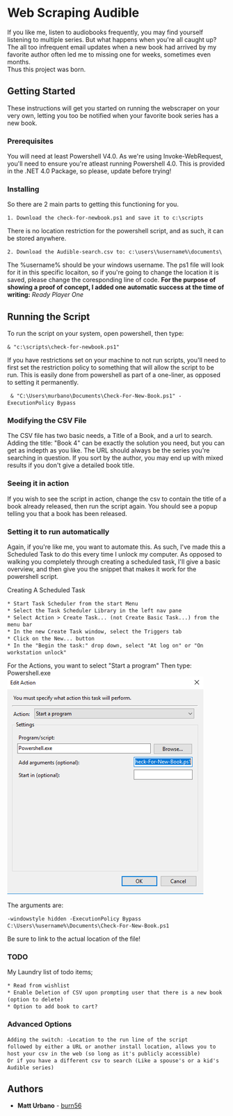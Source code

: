 # Web Scraping Audible

If you like me, listen to audiobooks frequently, you may find yourself listening to multiple series.
But what happens when you're all caught up?  The all too infrequent email updates when a new book had arrived by my favorite author often led me to missing one for weeks, sometimes even months.  
Thus this project was born.

## Getting Started

These instructions will get you started on running the webscraper on your very own, letting you too be notified when your favorite book series has a new book.

### Prerequisites

You will need at least Powershell V4.0.  As we're using Invoke-WebRequest, you'll need to ensure you're atleast running Powershell 4.0.  This is provided in the .NET 4.0 Package, so please, update before trying!

### Installing

So there are 2 main parts to getting this functioning for you.

```
1. Download the check-for-newbook.ps1 and save it to c:\scripts
```
There is no location restriction for the powershell script, and as such, it can be stored anywhere.

```
2. Download the Audible-search.csv to: c:\users\%username%\documents\
```
The %username% should be your windows username.  The ps1 file will look for it in this specific locaiton, so if you're going to change the location it is saved, please change the coresponding line of code.
__For the purpose of showing a proof of concept, I added one automatic success at the time of writing:__ *Ready Player One*	


## Running the Script

To run the script on your system, open powershell, then type: 
```
& "c:\scripts\check-for-newbook.ps1"
```

If you have restrictions set on your machine to not run scripts, you'll need to first set the restriction policy to something that will allow the script to be run.  This is easily done from powershell as part of a one-liner, as opposed to setting it permanently.
```
 & "C:\Users\murbano\Documents\Check-For-New-Book.ps1" -ExecutionPolicy Bypass
```
### Modifying the CSV File

The CSV file has two basic needs, a Title of a Book, and a url to search.
Adding the title: "Book 4" can be exactly the solution you need, but you can get as indepth as you like.
The URL should always be the series you're searching in question.  If you sort by the author, you may end up with mixed results if you don't give a detailed book title.

### Seeing it in action

If you wish to see the script in action, change the csv to contain the title of a book already released, then run the script again.  You should see a popup telling you that a book has been released.

### Setting it to run automatically

Again, if you're like me, you want to automate this.
As such, I've made this a Scheduled Task to do this every time I unlock my computer.
As opposed to walking you completely through creating a scheduled task, I'll give a basic overview, and then give you the snippet that makes it work for the powershell script.

Creating A Scheduled Task
```
* Start Task Scheduler from the start Menu
* Select the Task Scheduler Library in the left nav pane
* Select Action > Create Task... (not Create Basic Task...) from the menu bar
* In the new Create Task window, select the Triggers tab
* Click on the New... button
* In the "Begin the task:" drop down, select "At log on" or "On workstation unlock"
```
For the Actions, you want to select "Start a program"
Then type: Powershell.exe
![Task Action](https://github.com/burn56/Audible/blob/master/readme-assets/edit-action.PNG)

The arguments are:
```
-windowstyle hidden -ExecutionPolicy Bypass C:\Users\%username%\Documents\Check-For-New-Book.ps1
```
Be sure to link to the actual location of the file!

### TODO

My Laundry list of todo items;
```
* Read from wishlist
* Enable Deletion of CSV upon prompting user that there is a new book (option to delete)
* Option to add book to cart?
```

### Advanced Options
```
Adding the switch: -Location to the run line of the script
followed by either a URL or another install location, allows you to host your csv in the web (so long as it's publicly accessible)
Or if you have a different csv to search (Like a spouse's or a kid's Audible series)
```

## Authors

* **Matt Urbano** - [burn56](https://github.com/burn56)

